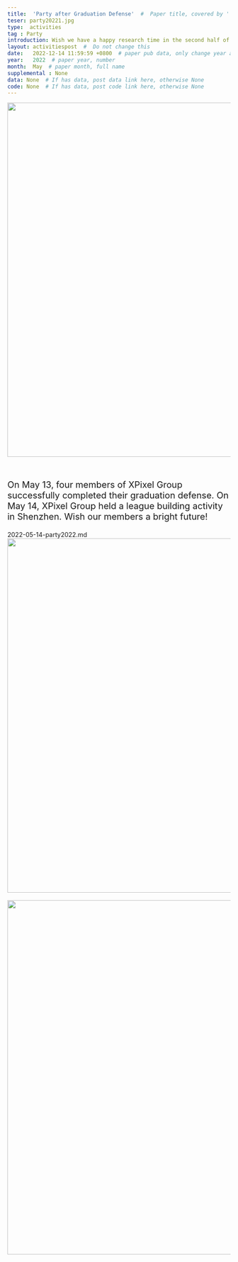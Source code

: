 ```yaml
---
title:  'Party after Graduation Defense'  #  Paper title, covered by ''
teser: party20221.jpg
type:  activities
tag : Party
introduction: Wish we have a happy research time in the second half of the year
layout: activitiespost  #  Do not change this
date:   2022-12-14 11:59:59 +0800  # paper pub data, only change year and month according to this format
year:   2022  # paper year, number
month:  May  # paper month, full name
supplemental : None
data: None  # If has data, post data link here, otherwise None
code: None  # If has data, post code link here, otherwise None
---
```


<center><img src="http://xpixel.group/images/activities/party20221.jpg" width = "800" height = "auto"/></center>

&nbsp;
&nbsp;
<center>
<p style="font-size:20px;width:100%;text-align:left" >
On May 13, four members of XPixel Group successfully completed their graduation defense. On May 14, XPixel Group held a league building activity in Shenzhen. Wish our members a bright future!

</p>
</center>2022-05-14-party2022.md
&nbsp;
&nbsp;
<center><img src="http://xpixel.group/images/activities/party20222.jpg" width = "800" height = "auto"/></center>
&nbsp;
&nbsp;
<center><img src="http://xpixel.group/images/activities/party20223.jpg" width = "800" height = "auto"/></center>



